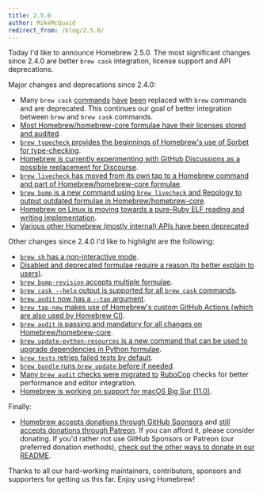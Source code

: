 ```yaml
---
title: 2.5.0
author: MikeMcQuaid
redirect_from: /blog/2.5.0/
---
```


Today I'd like to announce Homebrew 2.5.0. The most significant changes since 2.4.0 are better `brew cask` integration, license support and API deprecations.

Major changes and deprecations since 2.4.0:

- Many `brew cask` [commands](https://github.com/Homebrew/brew/pull/8387) [have](https://github.com/Homebrew/brew/pull/8302) [been](https://github.com/Homebrew/brew/pull/8387) replaced with `brew` commands and are deprecated. This continues our goal of better integration between `brew` and `brew cask` commands.
- [Most Homebrew/homebrew-core formulae have their licenses stored and audited](https://github.com/Homebrew/brew/pull/7762).
- [`brew typecheck` provides the beginnings of Homebrew's use of Sorbet for type-checking](https://github.com/Homebrew/brew/pull/8289).
- [Homebrew is currently experimenting with GitHub Discussions as a possible replacement for Discourse](https://github.com/Homebrew/brew/pull/8570).
- [`brew livecheck` has moved from its own tap to a Homebrew command and part of Homebrew/homebrew-core formulae](https://github.com/Homebrew/brew/pull/8180).
- [`brew bump` is a new command using `brew livecheck` and Repology to output outdated formulae in Homebrew/homebrew-core](https://github.com/Homebrew/brew/pull/7834).
- [Homebrew on Linux is moving towards a pure-Ruby ELF reading and writing implementation](https://github.com/Homebrew/brew/pull/7213).
- [Various other Homebrew (mostly internal) APIs have been deprecated](https://github.com/Homebrew/brew/pull/8513)

Other changes since 2.4.0 I'd like to highlight are the following:

- [`brew sh` has a non-interactive mode](https://github.com/Homebrew/brew/pull/8482).
- [Disabled and deprecated formulae require a reason (to better explain to users)](https://github.com/Homebrew/brew/pull/8512).
- [`brew bump-revision` accepts multiple formulae](https://github.com/Homebrew/brew/pull/8358).
- [`brew cask --help` output is supported for all `brew cask` commands](https://github.com/Homebrew/brew/pull/8239).
- [`brew audit` now has a `--tap` argument](https://github.com/Homebrew/brew/pull/8231).
- [`brew tap-new` makes use of Homebrew's custom GitHub Actions (which are also used by Homebrew CI)](https://github.com/Homebrew/brew/pull/8210).
- [`brew audit` is passing and mandatory for all changes on Homebrew/homebrew-core](https://github.com/Homebrew/brew/pull/8153).
- [`brew update-python-resources` is a new command that can be used to upgrade dependencies in Python formulae](https://github.com/Homebrew/brew/pull/8059).
- [`brew tests` retries failed tests by default](https://github.com/Homebrew/brew/pull/8135).
- [`brew bundle` runs `brew update` before if needed](https://github.com/Homebrew/brew/pull/8118).
- [Many `brew audit` checks were migrated to](https://github.com/Homebrew/brew/pull/7909) [RuboCop](https://github.com/Homebrew/brew/pull/7837) checks for better performance and editor integration.
- [Homebrew is working on support for macOS Big Sur (11.0)](https://github.com/Homebrew/brew/pull/7791).

Finally:

- [Homebrew accepts donations through GitHub Sponsors](https://github.com/sponsors/Homebrew) and [still accepts donations through Patreon](https://www.patreon.com/homebrew). If you can afford it, please consider donating. If you'd rather not use GitHub Sponsors or Patreon (our preferred donation methods), [check out the other ways to donate in our README](https://github.com/Homebrew/brew/#donations).

Thanks to all our hard-working maintainers, contributors, sponsors and supporters for getting us this far. Enjoy using Homebrew!
